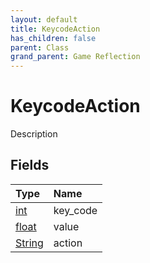 ```yaml
---
layout: default
title: KeycodeAction
has_children: false
parent: Class
grand_parent: Game Reflection
---
```

# KeycodeAction
Description 

## Fields

| Type | Name |
|:----------|:--------------|
| [int](/riftbreaker-wiki/docs/game-reflection/enums/int/) | key_code |
| [float](/riftbreaker-wiki/docs/game-reflection/components/float/) | value |
| [String](/riftbreaker-wiki/docs/game-reflection/components/string/) | action |


